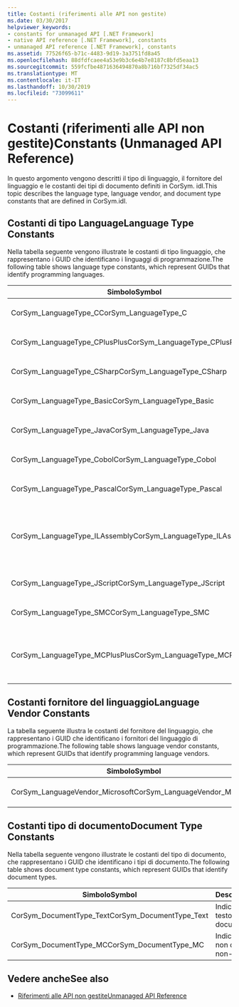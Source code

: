 ```yaml
---
title: Costanti (riferimenti alle API non gestite)
ms.date: 03/30/2017
helpviewer_keywords:
- constants for unmanaged API [.NET Framework]
- native API reference [.NET Framework], constants
- unmanaged API reference [.NET Framework], constants
ms.assetid: 77526f65-b71c-4483-9d19-3a3751fd8a45
ms.openlocfilehash: 88dfdfcaee4a53e9b3c6e4b7e8187c8bfd5eaa13
ms.sourcegitcommit: 559fcfbe4871636494870a8b716bf7325df34ac5
ms.translationtype: MT
ms.contentlocale: it-IT
ms.lasthandoff: 10/30/2019
ms.locfileid: "73099611"
---
```

# <a name="constants-unmanaged-api-reference"></a><span data-ttu-id="0f79a-102">Costanti (riferimenti alle API non gestite)</span><span class="sxs-lookup"><span data-stu-id="0f79a-102">Constants (Unmanaged API Reference)</span></span>
<span data-ttu-id="0f79a-103">In questo argomento vengono descritti il tipo di linguaggio, il fornitore del linguaggio e le costanti dei tipi di documento definiti in CorSym. idl.</span><span class="sxs-lookup"><span data-stu-id="0f79a-103">This topic describes the language type, language vendor, and document type constants that are defined in CorSym.idl.</span></span>  
  
## <a name="language-type-constants"></a><span data-ttu-id="0f79a-104">Costanti di tipo Language</span><span class="sxs-lookup"><span data-stu-id="0f79a-104">Language Type Constants</span></span>  
 <span data-ttu-id="0f79a-105">Nella tabella seguente vengono illustrate le costanti di tipo linguaggio, che rappresentano i GUID che identificano i linguaggi di programmazione.</span><span class="sxs-lookup"><span data-stu-id="0f79a-105">The following table shows language type constants, which represent GUIDs that identify programming languages.</span></span>  
  
|<span data-ttu-id="0f79a-106">Simbolo</span><span class="sxs-lookup"><span data-stu-id="0f79a-106">Symbol</span></span>|<span data-ttu-id="0f79a-107">Descrizione</span><span class="sxs-lookup"><span data-stu-id="0f79a-107">Description</span></span>|  
|------------|-----------------|  
|<span data-ttu-id="0f79a-108">CorSym_LanguageType_C</span><span class="sxs-lookup"><span data-stu-id="0f79a-108">CorSym_LanguageType_C</span></span>|<span data-ttu-id="0f79a-109">Indica il linguaggio C.</span><span class="sxs-lookup"><span data-stu-id="0f79a-109">Indicates the C language.</span></span>|  
|<span data-ttu-id="0f79a-110">CorSym_LanguageType_CPlusPlus</span><span class="sxs-lookup"><span data-stu-id="0f79a-110">CorSym_LanguageType_CPlusPlus</span></span>|<span data-ttu-id="0f79a-111">Indica il C++ linguaggio.</span><span class="sxs-lookup"><span data-stu-id="0f79a-111">Indicates the C++ language.</span></span>|  
|<span data-ttu-id="0f79a-112">CorSym_LanguageType_CSharp</span><span class="sxs-lookup"><span data-stu-id="0f79a-112">CorSym_LanguageType_CSharp</span></span>|<span data-ttu-id="0f79a-113">Indica il C# linguaggio.</span><span class="sxs-lookup"><span data-stu-id="0f79a-113">Indicates the C# language.</span></span>|  
|<span data-ttu-id="0f79a-114">CorSym_LanguageType_Basic</span><span class="sxs-lookup"><span data-stu-id="0f79a-114">CorSym_LanguageType_Basic</span></span>|<span data-ttu-id="0f79a-115">Indica il linguaggio di base.</span><span class="sxs-lookup"><span data-stu-id="0f79a-115">Indicates the Basic language.</span></span>|  
|<span data-ttu-id="0f79a-116">CorSym_LanguageType_Java</span><span class="sxs-lookup"><span data-stu-id="0f79a-116">CorSym_LanguageType_Java</span></span>|<span data-ttu-id="0f79a-117">Indica il linguaggio Java.</span><span class="sxs-lookup"><span data-stu-id="0f79a-117">Indicates the Java language.</span></span>|  
|<span data-ttu-id="0f79a-118">CorSym_LanguageType_Cobol</span><span class="sxs-lookup"><span data-stu-id="0f79a-118">CorSym_LanguageType_Cobol</span></span>|<span data-ttu-id="0f79a-119">Indica il linguaggio COBOL.</span><span class="sxs-lookup"><span data-stu-id="0f79a-119">Indicates the COBOL language.</span></span>|  
|<span data-ttu-id="0f79a-120">CorSym_LanguageType_Pascal</span><span class="sxs-lookup"><span data-stu-id="0f79a-120">CorSym_LanguageType_Pascal</span></span>|<span data-ttu-id="0f79a-121">Indica la lingua Pascal.</span><span class="sxs-lookup"><span data-stu-id="0f79a-121">Indicates the Pascal language.</span></span>|  
|<span data-ttu-id="0f79a-122">CorSym_LanguageType_ILAssembly</span><span class="sxs-lookup"><span data-stu-id="0f79a-122">CorSym_LanguageType_ILAssembly</span></span>|<span data-ttu-id="0f79a-123">Indica il codice dell'assembly MSIL (Microsoft Intermediate Language).</span><span class="sxs-lookup"><span data-stu-id="0f79a-123">Indicates the Microsoft intermediate language (MSIL) assembly code.</span></span>|  
|<span data-ttu-id="0f79a-124">CorSym_LanguageType_JScript</span><span class="sxs-lookup"><span data-stu-id="0f79a-124">CorSym_LanguageType_JScript</span></span>|<span data-ttu-id="0f79a-125">Indica il linguaggio JScript.</span><span class="sxs-lookup"><span data-stu-id="0f79a-125">Indicates the JScript language.</span></span>|  
|<span data-ttu-id="0f79a-126">CorSym_LanguageType_SMC</span><span class="sxs-lookup"><span data-stu-id="0f79a-126">CorSym_LanguageType_SMC</span></span>|<span data-ttu-id="0f79a-127">Indica il linguaggio SMC.</span><span class="sxs-lookup"><span data-stu-id="0f79a-127">Indicates the SMC language.</span></span>|  
|<span data-ttu-id="0f79a-128">CorSym_LanguageType_MCPlusPlus</span><span class="sxs-lookup"><span data-stu-id="0f79a-128">CorSym_LanguageType_MCPlusPlus</span></span>|<span data-ttu-id="0f79a-129">Indica la C++ lingua abilitata per la .NET Framework.</span><span class="sxs-lookup"><span data-stu-id="0f79a-129">Indicates the C++ language enabled for the .NET Framework.</span></span>|  
  
## <a name="language-vendor-constants"></a><span data-ttu-id="0f79a-130">Costanti fornitore del linguaggio</span><span class="sxs-lookup"><span data-stu-id="0f79a-130">Language Vendor Constants</span></span>  
 <span data-ttu-id="0f79a-131">La tabella seguente illustra le costanti del fornitore del linguaggio, che rappresentano i GUID che identificano i fornitori del linguaggio di programmazione.</span><span class="sxs-lookup"><span data-stu-id="0f79a-131">The following table shows language vendor constants, which represent GUIDs that identify programming language vendors.</span></span>  
  
|<span data-ttu-id="0f79a-132">Simbolo</span><span class="sxs-lookup"><span data-stu-id="0f79a-132">Symbol</span></span>|<span data-ttu-id="0f79a-133">Descrizione</span><span class="sxs-lookup"><span data-stu-id="0f79a-133">Description</span></span>|  
|------------|-----------------|  
|<span data-ttu-id="0f79a-134">CorSym_LanguageVendor_Microsoft</span><span class="sxs-lookup"><span data-stu-id="0f79a-134">CorSym_LanguageVendor_Microsoft</span></span>|<span data-ttu-id="0f79a-135">Indica Microsoft.</span><span class="sxs-lookup"><span data-stu-id="0f79a-135">Indicates Microsoft.</span></span>|  
  
## <a name="document-type-constants"></a><span data-ttu-id="0f79a-136">Costanti tipo di documento</span><span class="sxs-lookup"><span data-stu-id="0f79a-136">Document Type Constants</span></span>  
 <span data-ttu-id="0f79a-137">Nella tabella seguente vengono illustrate le costanti del tipo di documento, che rappresentano i GUID che identificano i tipi di documento.</span><span class="sxs-lookup"><span data-stu-id="0f79a-137">The following table shows document type constants, which represent GUIDs that identify document types.</span></span>  
  
|<span data-ttu-id="0f79a-138">Simbolo</span><span class="sxs-lookup"><span data-stu-id="0f79a-138">Symbol</span></span>|<span data-ttu-id="0f79a-139">Descrizione</span><span class="sxs-lookup"><span data-stu-id="0f79a-139">Description</span></span>|  
|------------|-----------------|  
|<span data-ttu-id="0f79a-140">CorSym_DocumentType_Text</span><span class="sxs-lookup"><span data-stu-id="0f79a-140">CorSym_DocumentType_Text</span></span>|<span data-ttu-id="0f79a-141">Indica un documento di testo.</span><span class="sxs-lookup"><span data-stu-id="0f79a-141">Indicates a text document.</span></span>|  
|<span data-ttu-id="0f79a-142">CorSym_DocumentType_MC</span><span class="sxs-lookup"><span data-stu-id="0f79a-142">CorSym_DocumentType_MC</span></span>|<span data-ttu-id="0f79a-143">Indica un documento non di testo.</span><span class="sxs-lookup"><span data-stu-id="0f79a-143">Indicates a non-text document.</span></span>|  
  
## <a name="see-also"></a><span data-ttu-id="0f79a-144">Vedere anche</span><span class="sxs-lookup"><span data-stu-id="0f79a-144">See also</span></span>

- [<span data-ttu-id="0f79a-145">Riferimenti alle API non gestite</span><span class="sxs-lookup"><span data-stu-id="0f79a-145">Unmanaged API Reference</span></span>](index.md)
